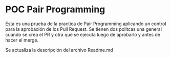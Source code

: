 # POC Pair Programming

Esta es una prueba de la practica de Pair Programming aplicando un control para la aprobación de los Pull Request.
Se tienen dos politcas una general cuando se crea el PR y otra que se ejecuta luego de aprobarlo y antes de hacer el merge.

Se actualiza la descripción del archivo Readme.md